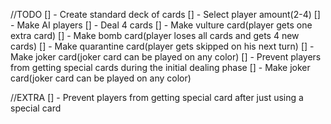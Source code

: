//TODO
[] - Create standard deck of cards
[] - Select player amount(2-4)
[] - Make AI players
[] - Deal 4 cards
[] - Make vulture card(player gets one extra card)
[] - Make bomb card(player loses all cards and gets 4 new cards)
[] - Make quarantine card(player gets skipped on his next turn)
[] - Make joker card(joker card can be played on any color)
[] - Prevent players from getting special cards during the initial dealing phase
[] - Make joker card(joker card can be played on any color)


//EXTRA
[] - Prevent players from getting special card after just using a special card
